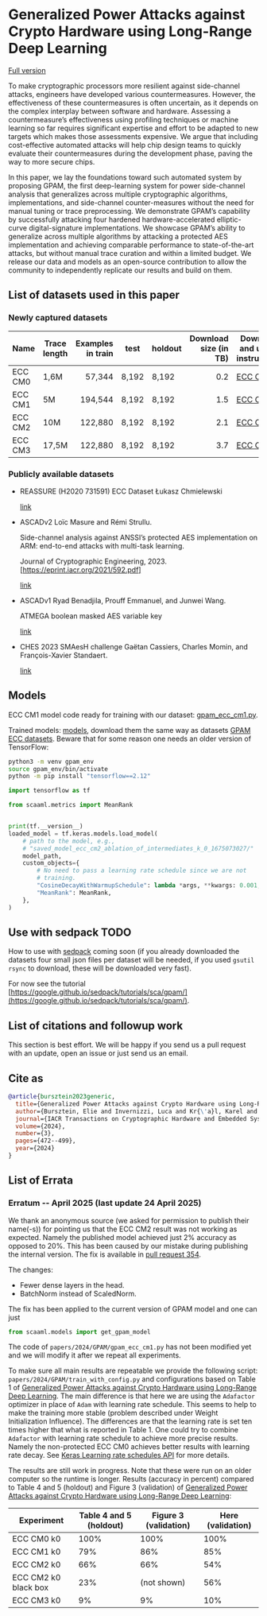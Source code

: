 # Generalized Power Attacks against Crypto Hardware using Long-Range Deep Learning

[Full version](https://arxiv.org/abs/2306.07249)

To make cryptographic processors more resilient against side-channel attacks,
engineers have developed various countermeasures. However, the effectiveness of
these countermeasures is often uncertain, as it depends on the complex interplay
between software and hardware. Assessing a countermeasure’s effectiveness using
profiling techniques or machine learning so far requires significant expertise
and effort to be adapted to new targets which makes those assessments expensive.
We argue that including cost-effective automated attacks will help chip design
teams to quickly evaluate their countermeasures during the development phase,
paving the way to more secure chips.

In this paper, we lay the foundations toward such automated system by proposing
GPAM, the first deep-learning system for power side-channel analysis that
generalizes across multiple cryptographic algorithms, implementations, and
side-channel counter-measures without the need for manual tuning or trace
preprocessing. We demonstrate GPAM’s capability by successfully attacking four
hardened hardware-accelerated elliptic-curve digital-signature implementations.
We showcase GPAM’s ability to generalize across multiple algorithms by attacking
a protected AES implementation and achieving comparable performance to
state-of-the-art attacks, but without manual trace curation and within a limited
budget. We release our data and models as an open-source contribution to allow
the community to independently replicate our results and build on them.

## List of datasets used in this paper

### Newly captured datasets

| Name    | Trace length | Examples in train | test  | holdout | Download size (in TB) | Download and usage instructions                                           |
| ------- | ------------ | ----------------: | ----- | ------- | --------------------: | ------------------------------------------------------------------------- |
| ECC CM0 | 1,6M         | 57,344            | 8,192 | 8,192   | 0.2                   | [ECC CM0](https://github.com/google/scaaml/tree/main/papers/datasets/ECC/GPAM) |
| ECC CM1 | 5M           | 194,544           | 8,192 | 8,192   | 1.5                   | [ECC CM1](https://github.com/google/scaaml/tree/main/papers/datasets/ECC/GPAM) |
| ECC CM2 | 10M          | 122,880           | 8,192 | 8,192   | 2.1                   | [ECC CM2](https://github.com/google/scaaml/tree/main/papers/datasets/ECC/GPAM) |
| ECC CM3 | 17,5M        | 122,880           | 8,192 | 8,192   | 3.7                   | [ECC CM3](https://github.com/google/scaaml/tree/main/papers/datasets/ECC/GPAM) |

### Publicly available datasets

-   REASSURE (H2020 731591) ECC Dataset
    Łukasz Chmielewski

    [link](https://zenodo.org/records/3609789)

-   ASCADv2
    Loïc Masure and Rémi Strullu.

    Side-channel analysis against ANSSI’s protected AES implementation on ARM:
    end-to-end attacks with multi-task learning.

    Journal of Cryptographic Engineering, 2023. [https://eprint.iacr.org/2021/592.pdf]

    [link](https://www.data.gouv.fr/en/datasets/ascadv2/)

-   ASCADv1
    Ryad Benadjila, Prouff Emmanuel, and Junwei Wang.

    ATMEGA boolean masked AES variable key

    [link](https://github.com/ANSSI-FR/ASCAD)

-   CHES 2023 SMAesH challenge
    Gaëtan Cassiers, Charles Momin, and François-Xavier Standaert.

    [link](https://smaesh-challenge.simple-crypto.org/)

## Models

ECC CM1 model code ready for training with our dataset:
[gpam_ecc_cm1.py](https://github.com/google/scaaml/blob/main/papers/2024/GPAM/gpam_ecc_cm1.py).

Trained models: [models](gs://scaaml-public/datasets/ECC/GPAM_MODELS), download
them the same way as datasets [GPAM ECC datasets](https://github.com/google/scaaml/tree/main/papers/datasets/ECC/GPAM).
Beware that for some reason one needs an older version of TensorFlow:

```bash
python3 -m venv gpam_env
source gpam_env/bin/activate
python -m pip install "tensorflow==2.12"
```

```python
import tensorflow as tf

from scaaml.metrics import MeanRank


print(tf.__version__)
loaded_model = tf.keras.models.load_model(
    # path to the model, e.g.,
    # "saved_model_ecc_cm2_ablation_of_intermediates_k_0_1675073027/"
    model_path,
    custom_objects={
        # No need to pass a learning rate schedule since we are not
        # training.
        "CosineDecayWithWarmupSchedule": lambda *args, **kwargs: 0.001,
        "MeanRank": MeanRank,
    },
)
```

## Use with sedpack TODO

How to use with [sedpack](https://github.com/google/sedpack) coming soon (if
you already downloaded the datasets four small json files per dataset will be
needed, if you used `gsutil rsync` to download, these will be downloaded very
fast).

For now see the tutorial
[https://google.github.io/sedpack/tutorials/sca/gpam/](https://google.github.io/sedpack/tutorials/sca/gpam/).

## List of citations and followup work

This section is best effort. We will be happy if you send us a pull request with
an update, open an issue or just send us an email.

## Cite as

```bibtex
@article{bursztein2023generic,
  title={Generalized Power Attacks against Crypto Hardware using Long-Range Deep Learning},
  author={Bursztein, Elie and Invernizzi, Luca and Kr{\'a}l, Karel and Moghimi, Daniel and Picod, Jean-Michel and Zhang, Marina},
  journal={IACR Transactions on Cryptographic Hardware and Embedded Systems},
  volume={2024},
  number={3},
  pages={472--499},
  year={2024}
}
```

## List of Errata

### Erratum -- April 2025 (last update 24 April 2025)

We thank an anonymous source (we asked for permission to publish their
name(-s)) for pointing us that the ECC CM2 result was not working as expected.
Namely the published model achieved just 2% accuracy as opposed to 20%. This
has been caused by our mistake during publishing the internal version. The fix
is available in [pull request 354](https://github.com/google/scaaml/pull/354).

The changes:

-   Fewer dense layers in the head.
-   BatchNorm instead of ScaledNorm.

The fix has been applied to the current version of GPAM model and one can just

```python
from scaaml.models import get_gpam_model
```

The code of `papers/2024/GPAM/gpam_ecc_cm1.py` has not been modified yet and we
will modify it after we repeat all experiments.

To make sure all main results are repeatable we provide the following script:
`papers/2024/GPAM/train_with_config.py` and configurations based on Table 1 of
[Generalized Power Attacks against Crypto Hardware using Long-Range Deep
Learning](https://arxiv.org/pdf/2306.07249). The main difference is that here
we are using the `Adafactor` optimizer in place of `Adam` with learning rate
schedule. This seems to help to make the training more stable (problem
described under Weight Initialization Influence). The differences are that the
learning rate is set ten times higher that what is reported in Table 1. One
could try to combine `Adafactor` with learning rate schedule to achieve more
precise results. Namely the non-protected ECC CM0 achieves better results with
learning rate decay. See
[Keras Learning rate schedules API](https://keras.io/api/optimizers/learning_rate_schedules/)
for more details.

The results are still work in progress. Note that these were run on an older
computer so the runtime is longer.  Results (accuracy in percent) compared to
Table 4 and 5 (holdout) and Figure 3 (validation) of [Generalized Power Attacks
against Crypto Hardware using Long-Range Deep
Learning](https://arxiv.org/pdf/2306.07249):

| Experiment           | Table 4 and 5 (holdout) | Figure 3 (validation) | Here (validation) |
| -------------------- | ----------------------- | --------------------- | ----------------- |
| ECC CM0 k0           |          100%           |          100%         |       100%        |
| ECC CM1 k0           |           79%           |           86%         |        85%        |
| ECC CM2 k0           |           66%           |           66%         |        54%        |
| ECC CM2 k0 black box |           23%           |       (not shown)     |        56%        |
| ECC CM3 k0           |            9%           |            9%         |        10%        |
